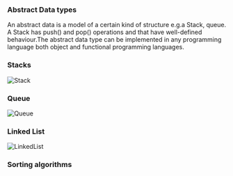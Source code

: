 
### Abstract Data types

An abstract data is a model of a certain kind of structure e.g.a Stack, queue. A Stack has push() and pop() operations and that have well-defined behaviour.The abstract data type  can be implemented in any programming language both object and functional programming languages.

### Stacks
![Stack](http://markmwaura.github.io/images/stack.png)

### Queue

![Queue](http://markmwaura.github.io/images/queue.png)



### Linked List
![LinkedList](http://markmwaura.github.io/images/linkedlist.png)

### Sorting algorithms
